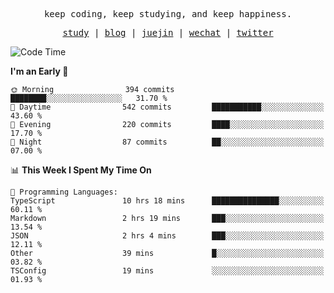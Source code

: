 <p align="center">
  <samp>
    <span>keep coding, keep studying, and keep happiness.</span>
  </samp>
</p>

<p align="center">
  <samp>
    <a href="https://github.com/ouduidui/fe-study">study</a> |
    <a href="https://deweyou.me">blog</a>  |
    <a href="https://juejin.cn/user/4309700183594366">juejin</a> |
    <a href="https://user-images.githubusercontent.com/54696834/165071004-6509e3f2-90c3-448c-9d92-3da42b0c2021.jpeg">wechat</a> |
    <a href="https://twitter.com/ouduidui">twitter</a>
  </samp>
</p>

<!--START_SECTION:waka-->
![Code Time](http://img.shields.io/badge/Code%20Time-4%2C469%20hrs%206%20mins-blue)

**I'm an Early 🐤** 

```text
🌞 Morning                394 commits         ████████░░░░░░░░░░░░░░░░░   31.70 % 
🌆 Daytime                542 commits         ███████████░░░░░░░░░░░░░░   43.60 % 
🌃 Evening                220 commits         ████░░░░░░░░░░░░░░░░░░░░░   17.70 % 
🌙 Night                  87 commits          ██░░░░░░░░░░░░░░░░░░░░░░░   07.00 % 
```


📊 **This Week I Spent My Time On** 

```text
💬 Programming Languages: 
TypeScript               10 hrs 18 mins      ███████████████░░░░░░░░░░   60.11 % 
Markdown                 2 hrs 19 mins       ███░░░░░░░░░░░░░░░░░░░░░░   13.54 % 
JSON                     2 hrs 4 mins        ███░░░░░░░░░░░░░░░░░░░░░░   12.11 % 
Other                    39 mins             █░░░░░░░░░░░░░░░░░░░░░░░░   03.82 % 
TSConfig                 19 mins             ░░░░░░░░░░░░░░░░░░░░░░░░░   01.93 % 
```


<!--END_SECTION:waka-->
